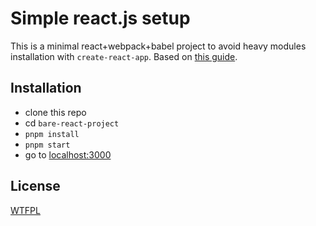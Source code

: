 # Simple react.js setup

This is a minimal react+webpack+babel project to avoid heavy modules installation with `create-react-app`. Based on [this guide](https://www.robinwieruch.de/minimal-react-webpack-babel-setup).

## Installation

- clone this repo
- cd `bare-react-project`
- `pnpm install`
- `pnpm start`
- go to [localhost:3000](http://localhost:3000)

## License

[WTFPL](http://www.wtfpl.net/txt/copying/)